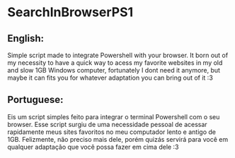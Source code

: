 # SearchInBrowserPS1 

<h2>English:</h2>
Simple script made to integrate Powershell with your browser. It born out of my necessity to have a quick way to acess my favorite websites in my old and slow 1GB Windows computer, fortunately I dont need it anymore, but maybe it can fits you for whatever adaptation you can bring out of it :3

<h2>Portuguese: </h2>
Eis um script simples feito para integrar o terminal Powershell com o seu browser. Esse script surgiu de uma necessidade pessoal de acessar rapidamente meus sites favoritos no meu computador lento e antigo de 1GB. Felizmente, não preciso mais dele, porém quizás servirá para você em qualquer adaptação que você possa fazer em cima dele :3
